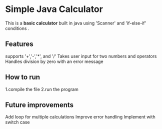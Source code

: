 # Simple Java Calculator
This is a **basic calculator** built in java using 'Scanner' and 'if-else-if' conditions .

## Features
supports '+','-','*', and '/'
Takes user input for two numbers and operators
Handles division by zero with an error message

## How to run
1.compile the file
2.run the program

## Future improvements
Add loop for multiple calculations
Improve error handling
Implement with switch case
